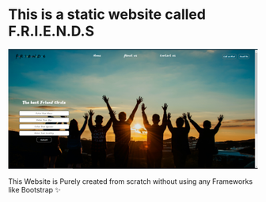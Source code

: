 # This is a static website called F.R.I.E.N.D.S

![](https://github.com/GTron-1729/Full-Stack-Projects/blob/main/F.R.I.E.N.D.S%20Website/Images/friends.png)

This Website is Purely created from scratch without using any Frameworks like Bootstrap ✨
